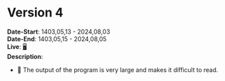 # Version 4
**Date-Start**: 1403,05,13 - 2024,08,03<br>
**Date-End**: 1403,05,15 - 2024,08,05<br>
**Live**: [🖥️](https://amirhossein-github.github.io/teacher-khateri/side-projects/puzzle1/version/v4/index.html)<br>
**Description**: 

- 🔴 The output of the program is very large and makes it difficult to read.